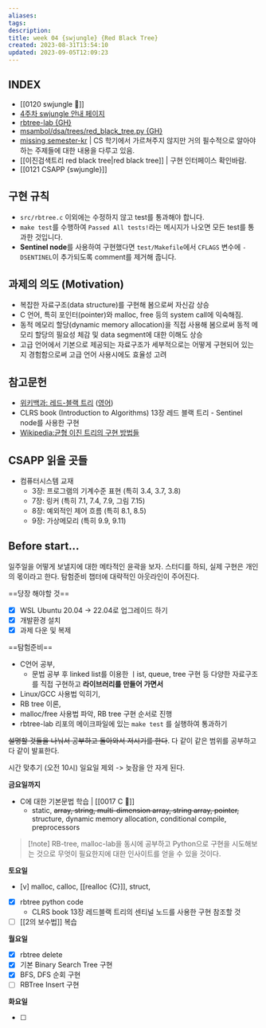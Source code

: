 ```yaml
---
aliases: 
tags: 
description:
title: week 04 {swjungle} {Red Black Tree}
created: 2023-08-31T13:54:10
updated: 2023-09-05T12:09:23
---
```


## INDEX

- [[0120 swjungle 🤖]]
- [4주차 swjungle 안내 페이지](https://jungle7-7610626261f4.herokuapp.com/pages/W04-rbtree.html)
- [rbtree-lab {GH}](https://github.com/SWJungle/rbtree-lab)
- [msambol/dsa/trees/red_black_tree.py {GH}](https://github.com/msambol/dsa/blob/master/trees/red_black_tree.py)
- [missing semester-kr](https://missing-semester-kr.github.io/) | CS 학기에서 가르쳐주지 않지만 거의 필수적으로 알아야 하는 주제들에 대한 내용을 다루고 있음.
- [[이진검색트리 red black tree|red black tree]] | 구현 인터페이스 확인바람.
- [[0121 CSAPP {swjungle}]]

## 구현 규칙

- `src/rbtree.c` 이외에는 수정하지 않고 test를 통과해야 합니다.
- `make test`를 수행하여 `Passed All tests!`라는 메시지가 나오면 모든 test를 통과한 것입니다.
- **Sentinel node**를 사용하여 구현했다면 `test/Makefile`에서 `CFLAGS` 변수에 `-DSENTINEL`이 추가되도록 comment를 제거해 줍니다.

## 과제의 의도 (Motivation)

- 복잡한 자료구조(data structure)를 구현해 봄으로써 자신감 상승
- C 언어, 특히 포인터(pointer)와 malloc, free 등의 system call에 익숙해짐.
- 동적 메모리 할당(dynamic memory allocation)을 직접 사용해 봄으로써 동적 메모리 할당의 필요성 체감 및 data segment에 대한 이해도 상승
- 고급 언어에서 기본으로 제공되는 자료구조가 세부적으로는 어떻게 구현되어 있는지 경험함으로써 고급 언어 사용시에도 효율성 고려

## 참고문헌

- [위키백과: 레드-블랙 트리](https://ko.wikipedia.org/wiki/%EB%A0%88%EB%93%9C-%EB%B8%94%EB%9E%99_%ED%8A%B8%EB%A6%AC) ([영어](https://en.wikipedia.org/wiki/Red%E2%80%93black_tree))
- CLRS book (Introduction to Algorithms) 13장 레드 블랙 트리 - Sentinel node를 사용한 구현
- [Wikipedia:균형 이진 트리의 구현 방법들](https://en.wikipedia.org/wiki/Self-balancing_binary_search_tree#Implementations)

## CSAPP 읽을 곳들

- 컴퓨터시스템 교재
    - 3장: 프로그램의 기계수준 표현 (특히 3.4, 3.7, 3.8)
    - 7장: 링커 (특히 7.1, 7.4, 7.9, 그림 7.15)
    - 8장: 예외적인 제어 흐름 (특히 8.1, 8.5)
    - 9장: 가상메모리 (특히 9.9, 9.11)

## Before start...

일주일을 어떻게 보낼지에 대한 메타적인 윤곽을 보자. 스터디를 하되, 실제 구현은 개인의 몫이라고 한다. 탐험준비 챕터에 대략적인 아웃라인이 주어진다.

==당장 해야할 것==

- [x] WSL Ubuntu 20.04 -> 22.04로 업그레이드 하기
- [x] 개발환경 설치
- [x] 과제 다운 및 복제

==탐험준비==

- C언어 공부, 
	- 문법 공부 후 linked list를 이용한 ㅣist, queue, tree 구현 등 다양한 자료구조를 직접 구현하고 **라이브러리를 만들어 가면서** 
- Linux/GCC 사용법 익히기, 
- RB tree 이론, 
- malloc/free 사용법 파악, RB tree 구현 순서로 진행
- rbtree-lab 리포의 메이크파일에 있는 `make test` 를 실행하여 통과하기


~~설명할 것들을 나눠서 공부하고 돌아와서 저시기를 한다~~. 다 같이 같은 범위를 공부하고 다 같이 발표한다.

시간 맞추기 (오전 10시) 일요일 제외 -> 늦잠을 안 자게 된다.

**금요일까지**

- C에 대한 기본문법 학습 | [[0017 C 🍎]]
	- static, ~~array, string, multi-dimension array, string array, pointer,~~ structure, dynamic memory allocation, conditional compile, preprocessors

> [!note] RB-tree, malloc-lab을 동시에 공부하고 Python으로 구현을 시도해보는 것으로 무엇이 필요한지에 대한 인사이트를 얻을 수 있을 것이다.  

**토요일**

- [v] malloc, calloc, [[realloc {C}]], struct, 
- [x] rbtree python code 
	- CLRS book 13장 레드블랙 트리의 센티널 노드를 사용한 구현 참조할 것
- [ ] [[2의 보수법]] 복습

**월요일**

- [x] rbtree delete
- [x] 기본 Binary Search Tree 구현
- [x] BFS, DFS 순회 구현
- [ ] RBTree Insert 구현

**화요일**

- [ ] 
